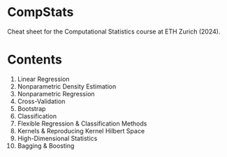 # CompStats
Cheat sheet for the Computational Statistics course at ETH Zurich (2024).

# Contents
1. Linear Regression
2. Nonparametric Density Estimation
3. Nonparametric Regression
4. Cross-Validation
5. Bootstrap
6. Classification
7. Flexible Regression & Classification Methods
8. Kernels & Reproducing Kernel Hilbert Space
9. High-Dimensional Statistics
10. Bagging & Boosting
